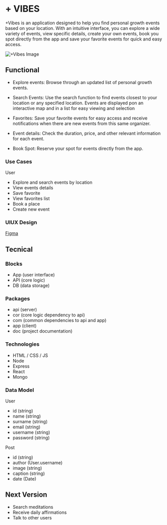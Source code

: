 # + VIBES

+Vibes is an application designed to help you find personal growth events based on your location. With an intuitive interface, you can explore a wide variety of events, view specific details, create your own events, book you spot directly from the app and  save your favorite events for quick and easy access.

![+Vibes Image](https://media.giphy.com/media/kI0mZhnqikAgg/giphy.gif?cid=ecf05e47rxe3uubfpsio4br6jcqh7gzt10llwhpglt3ppek3&ep=v1_gifs_search&rid=giphy.gif&ct=g)

## Functional

- Explore events: Browse through an updated list of personal growth events.

- Search Events: Use the search function to find events closest to your location or any specified location. Events are displayed pon an interactive map and in a list for easy viewing and selection

- Favorites: Save your favorite events for easy access and receive notifications when there are new events from this same organizer.

- Event details: Check the duration, price, and other relevant information for each event. 

- Book Spot:  Reserve your spot for events directly from the app.

### Use Cases

User
- Explore and search events by location
- View events details
- Save favorite
- View favorites list
- Book a place
- Create new event

### UIUX Design

[Figma](https://www.figma.com/design/Z1thFQy3HCx7CshtoLE4vG/Untitled?node-id=0-1&t=JkDvy4epMVC3RFj8-0)

## Tecnical

### Blocks

- App (user interface)
- API (core logic)
- DB (data storage)

### Packages

- api (server)
- cor (core logic dependency to api)
- com (common dependencies to api and app)
- app (client)
- doc (project documentation)

### Technologies

- HTML / CSS  / JS
- Node
- Express
- React
- Mongo

### Data Model

User
- id (string)
- name (string)
- surname (string)
- email (string)
- username (string)
- password (string)


Post
- id (string)
- author (User.username)
- image (string)
- caption (string)
- date (Date)


## Next Version

- Search meditations
- Receive daily affirmations
- Talk to other users

